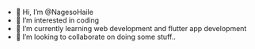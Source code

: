 - 👋 Hi, I’m @NagesoHaile
- 👀 I’m interested in coding
- 🌱 I’m currently learning web development and flutter app development
- 💞️ I’m looking to collaborate on doing some stuff..


<!---
NagesoHaile/NagesoHaile is a ✨ special ✨ repository because its `README.md` (this file) appears on your GitHub profile.
You can click the Preview link to take a look at your changes.
--->
